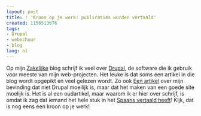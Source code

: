 ```yaml
---
layout: post
title: ! 'Kroon op je werk: publicaties worden vertaald'
created: 1156513676
tags:
- Drupal
- webschuur
- blog
lang: nl
---
```

Op mijn [Zakelijke](http://webschuur.com/blog/8) blog schrijf ik veel over [Drupal](http://drupal.org), de software die ik gebruik voor meeste van mijn web-projecten. Het leuke is dat soms een artikel in die blog wordt opgepikt en veel gelezen wordt. Zo ook [Een artikel](http://www.webschuur.com/node/411) over mijn bevinding dat niet Drupal moeilijk is, maar dat het maken van een goede site moelijk is. Het is al een oudartikel, maar waarom ik er hier over schrijf, is omdat ik zag dat iemand het hele stuk in het [Spaans vertaald heeft](http://usalo.es/164/lego-vs-playmobil-¿es-drupal-es-que-es-duro-o-es-que-construye-sitios-duros/)! Kijk, dat is nog eens een kroon op je werk!
